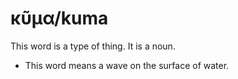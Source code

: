 # κῦμα/kuma
This word is a type of thing. It is a noun.
* This word means a wave on the surface of water.
